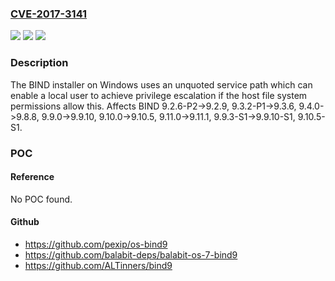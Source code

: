 ### [CVE-2017-3141](https://cve.mitre.org/cgi-bin/cvename.cgi?name=CVE-2017-3141)
![](https://img.shields.io/static/v1?label=Product&message=BIND%209&color=blue)
![](https://img.shields.io/static/v1?label=Version&message=n%2Fa&color=blue)
![](https://img.shields.io/static/v1?label=Vulnerability&message=This%20vulnerability%20exists%20in%20the%20installer%20delivered%20with%20BIND%20for%20Windows%20and%20not%20within%20BIND%20itself.%20%20Non-Windows%20builds%20and%20installations%20are%20unaffected.%20%20A%20manual%20installation%20of%20BIND%20where%20the%20service%20path%20is%20quoted%20when%20added%20would%20not%20be%20at%20risk.&color=brighgreen)

### Description

The BIND installer on Windows uses an unquoted service path which can enable a local user to achieve privilege escalation if the host file system permissions allow this. Affects BIND 9.2.6-P2->9.2.9, 9.3.2-P1->9.3.6, 9.4.0->9.8.8, 9.9.0->9.9.10, 9.10.0->9.10.5, 9.11.0->9.11.1, 9.9.3-S1->9.9.10-S1, 9.10.5-S1.

### POC

#### Reference
No POC found.

#### Github
- https://github.com/pexip/os-bind9
- https://github.com/balabit-deps/balabit-os-7-bind9
- https://github.com/ALTinners/bind9

